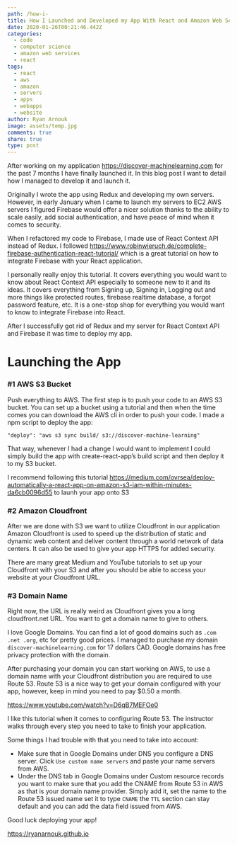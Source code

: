 ```yaml
---
path: /how-i-
title: How I Launched and Developed my App With React and Amazon Web Services
date: 2020-01-26T00:21:46.442Z
categories:
  - code
  - computer science
  - amazon web services
  - react
tags:
  - react
  - aws
  - amazon
  - servers
  - apps
  - webapps
  - website
author: Ryan Arnouk
image: assets/temp.jpg
comments: true
share: true
type: post
---
```

After working on my application https://discover-machinelearning.com for the past 7 months I have finally launched it. In this blog post I want to detail how I managed to develop it and launch it. 

Originally I wrote the app using Redux and developing my own servers. However, in early January when I came to launch my servers to EC2 AWS servers I figured Firebase would offer a nicer solution thanks to the ability to scale easily, add social authentication, and have peace of mind when it comes to security. 

When I refactored my code to Firebase, I made use of React Context API instead of Redux. I followed https://www.robinwieruch.de/complete-firebase-authentication-react-tutorial/ which is a great tutorial on how to integrate Firebase with your React application. 

I personally really enjoy this tutorial. It covers everything you would want to know about React Context API especially to someone new to it and its ideas. It covers everything from Signing up, Signing in, Logging out and more things like protected routes, firebase realtime database, a forgot password feature, etc. It is a one-stop shop for everything you would want to know to integrate Firebase into React.

After I successfully got rid of Redux and my server for React Context API and Firebase it was time to deploy my app. 

# Launching the App

### #1 AWS S3 Bucket
Push everything to AWS. The first step is to push your code to an AWS S3 bucket. You can set up a bucket using a tutorial and then when the time comes you can download the AWS cli in order to push your code. I made a npm script to deploy the app: 

`"deploy": "aws s3 sync build/ s3://discover-machine-learning"`

That way, whenever I had a change I would want to implement I could simply build the app with create-react-app’s build script and then deploy it to my S3 bucket.

I recommend following this tutorial https://medium.com/ovrsea/deploy-automatically-a-react-app-on-amazon-s3-iam-within-minutes-da6cb0096d55 to launh your app onto S3

### #2 Amazon Cloudfront
After we are done with S3 we want to utilize Cloudfront in our application Amazon Cloudfront is used to speed up the distribution of static and dynamic web content and deliver content through a world network of data centers. It can also be used to give your app HTTPS for added security.

There are many great Medium and YouTube tutorials to set up your Cloudfront with your S3 and after you should be able to access your website at your Cloudfront URL. 

### #3 Domain Name
Right now, the URL is really weird as Cloudfront gives you a long cloudfront.net URL. You want to get a domain name to give to others. 

I love Google Domains. You can find a lot of good domains such as `.com .net .org`, etc for pretty good prices. I managed to purchase my domain `discover-machinelearning.com` for 17 dollars CAD. Google domains has free privacy protection with the domain.  

After purchasing your domain you can start working on AWS, to use a domain name with your Cloudfront distribution you are required to use Route 53. Route 53 is a nice way to get your domain configured with your app, however, keep in mind you need to pay $0.50 a month.

https://www.youtube.com/watch?v=D6qB7MEFOe0

I like this tutorial when it comes to configuring Route 53. The instructor walks through every step you need to take to finish your application. 

Some things I had trouble with that you need to take into account: 
- Make sure that in Google Domains under DNS you configure a DNS server. Click `Use custom name servers` and paste your name servers from AWS. 
- Under the DNS tab in Google Domains under Custom resource records you want to make sure that you add the CNAME from Route 53 in AWS as that is your domain name provider. Simply add it, set the name to the Route 53 issued name set it to type `CNAME` the `TTL` section can stay default and you can add the data field issued from AWS. 

Good luck deploying your app!

https://ryanarnouk.github.io